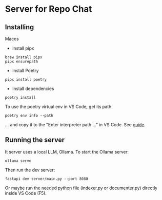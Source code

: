 # Server for Repo Chat

## Installing

Macos

- Install pipx

```
brew install pipx
pipx ensurepath
```

- Install Poetry

```
pipx install poetry
```

- Install dependencies

```
poetry install
```

To use the poetry virtual env in VS Code, get its path:

```
poetry env info --path
```

... and copy it to the "Enter interpreter path ..." in VS Code. See [guide](https://maeda.pm/2024/03/03/python-poetry-and-vs-code-2024/).

## Running the server

It server uses a local LLM, Ollama. To start the Ollama server:
```
ollama serve
```

Then run the dev server:

```
fastapi dev server/main.py --port 8080
```

Or maybe run the needed python file (indexer.py or documenter.py) directly inside VS Code (F5).
